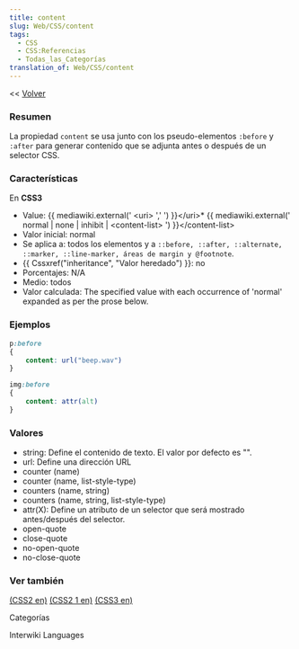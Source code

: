 ```yaml
---
title: content
slug: Web/CSS/content
tags:
  - CSS
  - CSS:Referencias
  - Todas_las_Categorías
translation_of: Web/CSS/content
---
```

<< [Volver](es/Gu%c3%ada_de_referencia_de_CSS)

### Resumen

La propiedad `content` se usa junto con los pseudo-elementos `:before` y `:after` para generar contenido que se adjunta antes o después de un selector CSS.

### Características

En **CSS3**

- Value: {{ mediawiki.external(' &lt;uri&gt; \',\' ') }}\</uri>\* {{ mediawiki.external(' normal | none | inhibit | &lt;content-list&gt; ') }}\</content-list>
- Valor inicial: normal
- Se aplica a: todos los elementos y a `::before, ::after, ::alternate, ::marker, ::line-marker, áreas de margin y @footnote`.
- {{ Cssxref("inheritance", "Valor heredado") }}: no
- Porcentajes: N/A
- Medio: todos
- Valor calculada: The specified value with each occurrence of 'normal' expanded as per the prose below.

### Ejemplos

```css
p:before
{
    content: url("beep.wav")
}

img:before
{
    content: attr(alt)
}
```

### Valores

- string: Define el contenido de texto. El valor por defecto es "".
- url: Define una dirección URL
- counter (name)
- counter (name, list-style-type)
- counters (name, string)
- counters (name, string, list-style-type)
- attr(X): Define un atributo de un selector que será mostrado antes/después del selector.
- open-quote
- close-quote
- no-open-quote
- no-close-quote

### Ver también

[(CSS2 en)](http://www.w3.org/TR/REC-CSS2/generate.html#content)
[(CSS2 1 en)](http://www.w3.org/TR/CSS21/generate.html#content)
[(CSS3 en)](http://www.w3.org/TR/css3-content/#inserting3)

Categorías

Interwiki Languages
